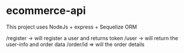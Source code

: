 # ecommerce-api

This project uses NodeJs + express + Sequelize ORM

/register -> will register a user and returns token
/user -> will return the user-info and order data
/order/id => will the order details
